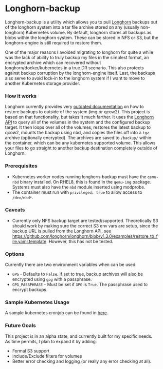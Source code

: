 # Longhorn-backup

Longhorn-backup is a utility which allows you to pull
[Longhorn](https://github.com/longhorn/longhorn) backups out of the longhorn
system into a tar file archive stored on any (usually non-longhorn) Kubernetes
volume. By default, longhorn stores all backups as blobs within the longhorn
system. These can be stored in NFS or S3, but the longhorn-engine is still
required to restore them. 

One of the major reasons I avoided migrating to longhorn for quite a while was
the lack of ability to truly backup my files in the simplest format, an
encrypted archive which can recovered without longhorn/docker/kubernetes in a
true DR scenario. This also protects against backup corruption by the
longhorn-engine itself. Last, the backups also serve to avoid lock-in to the
longhorn system if I want to move to another Kubernetes storage provider.

### How it works

Longhorn currently provides very [outdated
documentation](https://longhorn.io/docs/1.3.0/advanced-resources/data-recovery/recover-without-system/)
on how to restore backups to outside of the system (img or qcow2).  This
project is based on that functionality, but takes it much farther. It uses
the [Longhorn
API](https://longhorn.io/docs/1.3.0/references/longhorn-client-python/) to query
all of the volumes in the system and the configured backup target. It then
loops over all of the volumes, restores the latest backup to qcow2, mounts the
backup using nbd, and copies the files off into a `tgz` archive (optionally
encrypted). The archives are saved to `/backup/` within the container, which
can be any kubernetes supported volume. This allows your files to go straight to
another backup destination completely outside of Longhorn. 

### Prerequisites

 * Kubernetes worker nodes running longhorn-backup must have the `qemu-nbd`
   binary installed. On RHEL8, this is found in the `qemu-img` package. Systems
   must also have the `nbd` module inserted using modprobe. 
 * The container must run with `privileged: true` to allow access to
   `/dev/nbd*`.

### Caveats

* Currently only NFS backup target are tested/supported. Theoretically S3 should
  work by making sure the correct S3 env vars are setup, since the backup URL
  is pulled from the Longhorn API, see
  https://github.com/longhorn/longhorn/blob/v1.3.0/examples/restore_to_file.yaml.template.
  However, this has not be tested.

### Options

Currently there are two environment variables when can be used:
* `GPG` - Defaults to `False`. If set to true, backup archives will also be
  encrypted using `gpg` with a passphrase.
* `GPG_PASSPHRASE` - Must be set if `GPG` is `True`. The passphrase used to
  encrypt backups.

### Sample Kubernetes Usage

A sample kubernetes cronjob can be found in
[here](samples/longhorn-backup.cronjob.yml).

### Future Goals

This project is in an alpha state, and currently built for my specific needs.
As time permits, I plan to expand it by adding:
* Formal S3 support
* Include/Exclude filters for volumes
* Better error checking and logging (or really any error checking at all).
